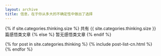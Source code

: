 ```yaml
---
layout: archive
title: 信息，在于你从多大的不确定性中做出了选择
---
```







{% if site.categories.thinking.size %}
共有 {{ site.categories.thinking.size }} 篇感悟类文章
		{% else %}
暂无感悟类文章
		{% endif %}

<div class="tiles">
{% for post in site.categories.thinking %}
	{% include post-list-cn.html %}
{% endfor %}
</div><!-- /.tiles -->
